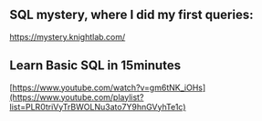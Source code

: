 ## **SQL mystery, where I did my first queries:**
https://mystery.knightlab.com/

## **Learn Basic SQL in 15minutes**
[https://www.youtube.com/watch?v=gm6tNK_iOHs](https://www.youtube.com/playlist?list=PLR0triVyTrBWOLNu3ato7Y9hnGVyhTe1c)
